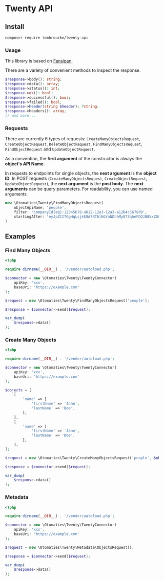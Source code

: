 # Twenty API

## Install

```sh
composer require tombroucke/twenty-api
```

### Usage

This library is based on [Fansipan](https://phanxipang.github.io/fansipan/).

There are a variety of convenient methods to inspect the response.

```php
$response->body(): string;
$response->data(): array;
$response->status(): int;
$response->ok(): bool;
$response->successful(): bool;
$response->failed(): bool;
$response->header(string $header): ?string;
$response->headers(): array;
// and more...
```

### Requests

There are currently 6 types of requests: `CreateManyObjectsRequest`, `CreateObjectRequest`, `DeleteObjectRequest`, `FindManyObjectsRequest`, `FindObjectRequest` and `UpdateObjectRequest`.

As a convention, the **first argument** of the constructor is always the **object's API Name**. 

In requests to endpoints for single objects, the **next argument** is the **object ID**. In POST requests (`CreateManyObjectsRequest`, `CreateObjectRequest`, `UpdateObjectRequest`), the **next argument** is the **post body**. The **next arguments** can be query parameters. For readability, you can use named arguments.

```php
new \Otomaties\Twenty\FindManyObjectsRequest(
    objectApiName: 'people',
    filter: 'companyId[eq]:12345678-ab12-12a3-12a3-a12b4c5678d9',
    startingAfter: 'eyJpZCI7GgHqLsjkE8A7RTblNGYaNDhhMy87ZqhePDOJB8VxZGFiZGIxMyJ7'
)
```

## Examples

### Find Many Objects

```php
<?php

require dirname(__DIR__) . '/vendor/autoload.php';

$connector = new \Otomaties\Twenty\TwentyConnector(
    apiKey: 'xxx',
    baseUri: 'https://example.com'
);

$request = new \Otomaties\Twenty\FindManyObjectsRequest('people');

$response = $connector->send($request);

var_dump(
    $response->data()
);
```

### Create Many Objects

```php
<?php

require dirname(__DIR__) . '/vendor/autoload.php';

$connector = new \Otomaties\Twenty\TwentyConnector(
    apiKey: 'xxx',
    baseUri: 'https://example.com'
);

$objects = [
    [
        'name' => [
            'firstName' => 'John',
            'lastName' => 'Doe',
        ],
    ],
    [
        'name' => [
            'firstName' => 'Jane',
            'lastName' => 'Doe',
        ],
    ],
];

$request = new \Otomaties\Twenty\CreateManyObjectsRequest('people', $objects);

$response = $connector->send($request);

var_dump(
    $response->data()
);
```

### Metadata

```php
<?php

require dirname(__DIR__) . '/vendor/autoload.php';

$connector = new \Otomaties\Twenty\TwentyConnector(
    apiKey: 'xxx',
    baseUri: 'https://example.com'
);

$request = new \Otomaties\Twenty\Metadata\ObjectsRequest();

$response = $connector->send($request);

var_dump(
    $response->data()
);
```
